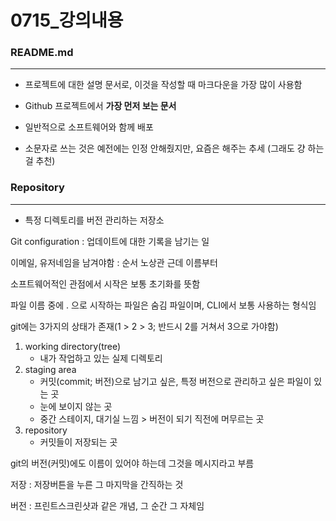 # 0715_강의내용



### README.md

---

- 프로젝트에 대한 설명 문서로, 이것을 작성할 때 마크다운을 가장 많이 사용함

- Github 프로젝트에서 **가장 먼저 보는 문서**
- 일반적으로 소프트웨어와 함께 배포
- 소문자로 쓰는 것은 예전에는 인정 안해줬지만, 요즘은 해주는 추세 (그래도 걍 하는 걸 추천)



### Repository

---

- 특정 디렉토리를 버전 관리하는 저장소





Git configuration : 업데이트에 대한 기록을 남기는 일

이메일, 유저네임을 남겨야함 : 순서 노상관 근데 이름부터



소프트웨어적인 관점에서 시작은 보통 초기화를 뜻함



파일 이름 중에 . 으로 시작하는 파일은 숨김 파일이며, CLI에서 보통 사용하는 형식임



git에는 3가지의 상태가 존재(1 > 2 > 3; 반드시 2를 거쳐서 3으로 가야함)

1. working directory(tree)
   - 내가 작업하고 있는 실제 디렉토리
2. staging area
   - 커밋(commit; 버전)으로 남기고 싶은, 특정 버전으로 관리하고 싶은 파일이 있는 곳
   - 눈에 보이지 않는 곳
   - 중간 스테이지, 대기실 느낌 > 버전이 되기 직전에 머무르는 곳
3. repository
   - 커밋들이 저장되는 곳



git의 버전(커밋)에도 이름이 있어야 하는데 그것을 메시지라고 부름



저장 : 저장버튼을 누른 그 마지막을 간직하는 것

버전 : 프린트스크린샷과 같은 개념, 그 순간 그 자체임